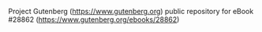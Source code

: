 Project Gutenberg (https://www.gutenberg.org) public repository for eBook #28862 (https://www.gutenberg.org/ebooks/28862)
